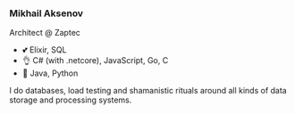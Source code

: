 ### Mikhail Aksenov

Architect @ Zaptec

* 💕 Elixir, SQL
* 👌 C# (with .netcore), JavaScript, Go, C
* 🤢 Java, Python

I do databases, load testing and shamanistic rituals around all kinds of data storage and processing systems.
